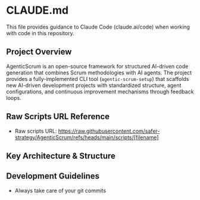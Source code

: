# CLAUDE.md

This file provides guidance to Claude Code (claude.ai/code) when working with code in this repository.

## Project Overview

AgenticScrum is an open-source framework for structured AI-driven code generation that combines Scrum methodologies with AI agents. The project provides a fully-implemented CLI tool (`agentic-scrum-setup`) that scaffolds new AI-driven development projects with standardized structure, agent configurations, and continuous improvement mechanisms through feedback loops.

## Raw Scripts URL Reference

- Raw scripts URL: https://raw.githubusercontent.com/safer-strategy/AgenticScrum/refs/heads/main/scripts/[filename]

## Key Architecture & Structure

## Development Guidelines

- Always take care of your git commits